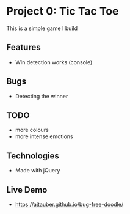 # Project 0: Tic Tac Toe

This is a simple game I build

## Features
- Win detection works (console)


## Bugs
- Detecting the winner


## TODO
- more colours
- more intense emotions

## Technologies
- Made with jQuery


## Live Demo
- https://ajtauber.github.io/bug-free-doodle/
